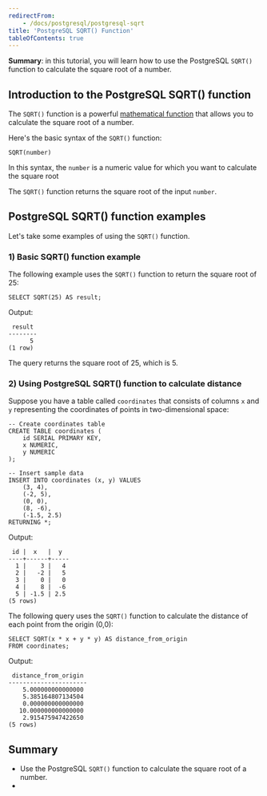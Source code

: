 ```yaml
---
redirectFrom:
    - /docs/postgresql/postgresql-sqrt
title: 'PostgreSQL SQRT() Function'
tableOfContents: true
---
```


**Summary**: in this tutorial, you will learn how to use the PostgreSQL `SQRT()` function to calculate the square root of a number.



## Introduction to the PostgreSQL SQRT() function



The `SQRT()` function is a powerful [mathematical function](/docs/postgresql/postgresql-math-functions) that allows you to calculate the square root of a number.



Here's the basic syntax of the `SQRT()` function:



```
SQRT(number)
```



In this syntax, the `number` is a numeric value for which you want to calculate the square root



The `SQRT()` function returns the square root of the input `number`.



## PostgreSQL SQRT() function examples



Let's take some examples of using the `SQRT()` function.



### 1) Basic SQRT() function example



The following example uses the `SQRT()` function to return the square root of 25:



```
SELECT SQRT(25) AS result;
```



Output:



```
 result
--------
      5
(1 row)
```



The query returns the square root of 25, which is 5.



### 2) Using PostgreSQL SQRT() function to calculate distance



Suppose you have a table called `coordinates` that consists of columns `x` and `y` representing the coordinates of points in two-dimensional space:



```
-- Create coordinates table
CREATE TABLE coordinates (
    id SERIAL PRIMARY KEY,
    x NUMERIC,
    y NUMERIC
);

-- Insert sample data
INSERT INTO coordinates (x, y) VALUES
    (3, 4),
    (-2, 5),
    (0, 0),
    (8, -6),
    (-1.5, 2.5)
RETURNING *;
```



Output:



```
 id |  x   |  y
----+------+-----
  1 |    3 |   4
  2 |   -2 |   5
  3 |    0 |   0
  4 |    8 |  -6
  5 | -1.5 | 2.5
(5 rows)
```



The following query uses the `SQRT()` function to calculate the distance of each point from the origin (0,0):



```
SELECT SQRT(x * x + y * y) AS distance_from_origin
FROM coordinates;
```



Output:



```
 distance_from_origin
----------------------
    5.000000000000000
    5.385164807134504
    0.000000000000000
   10.000000000000000
    2.915475947422650
(5 rows)
```



## Summary



- Use the PostgreSQL `SQRT()` function to calculate the square root of a number.
- 
